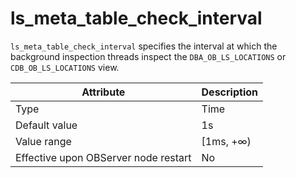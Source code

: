 # ls_meta_table_check_interval

`ls_meta_table_check_interval` specifies the interval at which the background inspection threads inspect the `DBA_OB_LS_LOCATIONS` or `CDB_OB_LS_LOCATIONS` view.


| **Attribute** | **Description** |
|------------------|-----------|
| Type | Time |
| Default value | 1s |
| Value range | \[1ms, +∞) |
| Effective upon OBServer node restart | No |



